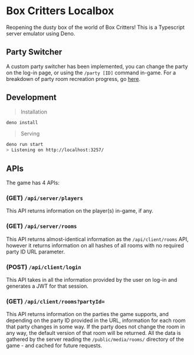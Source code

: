 # Box Critters Localbox

Reopening the dusty box of the world of Box Critters! This is a Typescript server emulator using Deno.

## Party Switcher

A custom party switcher has been implemented, you can change the party on the log-in page, or using the `/party [ID]` command in-game.  For a breakdown of party room recreation progress, go [here](Events.md).

## Development

> Installation
```bash
deno install
```

> Serving
```bash
deno run start
> Listening on http://localhost:3257/
```

## APIs

The game has 4 APIs:

### (GET) `/api/server/players`

This API returns information on the player(s) in-game, if any.

### (GET) `/api/server/rooms`

This API returns almost-identical information as the `/api/client/rooms` API, however it returns information on all hashes of all rooms with no required party ID URL parameter.

### (POST) `/api/client/login`

This API takes in all the information provided by the user on log-in and generates a JWT for that session.

### (GET) `/api/client/rooms?partyId=`

This API returns information on the parties the game supports, and depending on the party ID provided in the URL, information for each room that party changes in some way. If the party does not change the room in any way, the default version of that room will be returned. All the data is gathered by the server reading the `/public/media/rooms/` directory of the game - and cached for future requests.